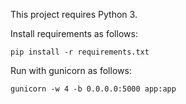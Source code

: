 This project requires Python 3.

Install requirements as follows:

`pip install -r requirements.txt`

Run with gunicorn as follows:

`gunicorn -w 4 -b 0.0.0.0:5000 app:app`